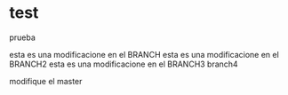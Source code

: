 # test
prueba


esta es una modificacione en el BRANCH
esta es una modificacione en el BRANCH2
esta es una modificacione en el BRANCH3
branch4 


modifique el master
